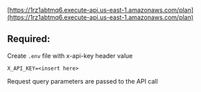 [https://1rz1abtmq6.execute-api.us-east-1.amazonaws.com/plan](https://1rz1abtmq6.execute-api.us-east-1.amazonaws.com/plan)

## Required:
Create `.env` file with x-api-key header value

```
X_API_KEY=<insert here>
```



Request query parameters are passed to the API call
